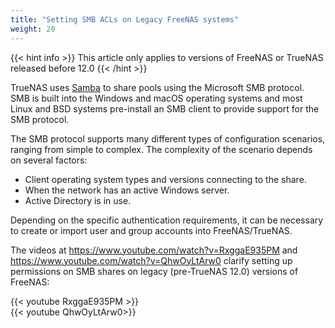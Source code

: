 ```yaml
---
title: "Setting SMB ACLs on Legacy FreeNAS systems"
weight: 20
---
```


{{< hint info >}}
This article only applies to versions of FreeNAS or TrueNAS released before 12.0
{{< /hint >}}

TrueNAS uses [Samba](https://www.samba.org/) to share pools using the Microsoft SMB protocol.
SMB is built into the Windows and macOS operating systems and most Linux and BSD systems pre-install an SMB client to provide support for the SMB protocol.

The SMB protocol supports many different types of configuration scenarios, ranging from simple to complex.
The complexity of the scenario depends on several factors:

* Client operating system types and versions connecting to the share.
* When the network has an active Windows server.
* Active Directory is in use.

Depending on the specific authentication requirements, it can be necessary to create or import user and group accounts into FreeNAS/TrueNAS.

The videos at https://www.youtube.com/watch?v=RxggaE935PM and https://www.youtube.com/watch?v=QhwOyLtArw0 clarify setting up permissions on SMB shares on legacy (pre-TrueNAS 12.0) versions of FreeNAS:

{{< youtube RxggaE935PM >}}
<br>
{{< youtube QhwOyLtArw0>}}
